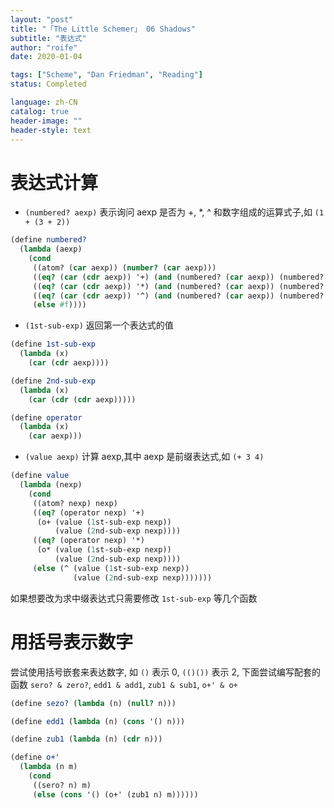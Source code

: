 ```yaml
---
layout: "post"
title: "「The Little Schemer」 06 Shadows"
subtitle: "表达式"
author: "roife"
date: 2020-01-04

tags: ["Scheme", "Dan Friedman", "Reading"]
status: Completed

language: zh-CN
catalog: true
header-image: ""
header-style: text
---
```


# 表达式计算

- `(numbered? aexp)` 表示询问 aexp 是否为 +, \*, ^ 和数字组成的运算式子,如 `(1 + (3 + 2))`

<!-- end list -->

``` scheme
(define numbered?
  (lambda (aexp)
    (cond
     ((atom? (car aexp)) (number? (car aexp)))
     ((eq? (car (cdr aexp)) '+) (and (numbered? (car aexp)) (numbered? (cdr (cdr aexp)))))
     ((eq? (car (cdr aexp)) '*) (and (numbered? (car aexp)) (numbered? (cdr (cdr aexp)))))
     ((eq? (car (cdr aexp)) '^) (and (numbered? (car aexp)) (numbered? (cdr (cdr aexp)))))
     (else #f))))
```

- `(1st-sub-exp)` 返回第一个表达式的值

<!-- end list -->

``` scheme
(define 1st-sub-exp
  (lambda (x)
    (car (cdr aexp))))

(define 2nd-sub-exp
  (lambda (x)
    (car (cdr (cdr aexp)))))

(define operator
  (lambda (x)
    (car aexp)))
```

- `(value aexp)` 计算 aexp,其中 aexp 是前缀表达式,如 `(+ 3 4)`

<!-- end list -->

``` scheme
(define value
  (lambda (nexp)
    (cond
     ((atom? nexp) nexp)
     ((eq? (operator nexp) '+)
      (o+ (value (1st-sub-exp nexp))
          (value (2nd-sub-exp nexp))))
     ((eq? (operator nexp) '*)
      (o* (value (1st-sub-exp nexp))
          (value (2nd-sub-exp nexp))))
     (else (^ (value (1st-sub-exp nexp))
              (value (2nd-sub-exp nexp)))))))
```

如果想要改为求中缀表达式只需要修改 `1st-sub-exp` 等几个函数

# 用括号表示数字

尝试使用括号嵌套来表达数字, 如 `()` 表示 0, `(()())` 表示 2, 下面尝试编写配套的函数 `sero? & zero?`,
`edd1 & add1`, `zub1 & sub1`, `o+' & o+`

``` scheme
(define sezo? (lambda (n) (null? n)))

(define edd1 (lambda (n) (cons '() n)))

(define zub1 (lambda (n) (cdr n)))

(define o+'
  (lambda (n m)
    (cond
     ((sero? n) m)
     (else (cons '() (o+' (zub1 n) m))))))
```
